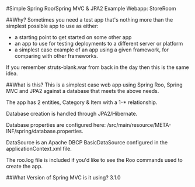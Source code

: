 #Simple Spring Roo/Spring MVC & JPA2 Example Webapp: StoreRoom

##Why?
Sometimes you need a test app that's nothing more than the simplest 
possible app to use as either:

* a starting point to get started on some other app
* an app to use for testing deployments to a different server or platform
* a simplest case example of an app using a given framework, for comparing with 
other frameworks.

If you remember struts-blank.war from back in the day then this is the same idea.

##What is this?
This is a simplest case web app using Spring Roo, Spring MVC and JPA2 against a database 
that meets the above needs.

The app has 2 entities, Category & Item with a 1-* relationship.

Database creation is handled through JPA2/Hibernate.

Database properties are configured here: /src/main/resource/META-INF/spring/database.properties.

DataSource is an Apache DBCP BasicDataSource configured in the applicationContext.xml file.

The roo.log file is included if you'd like to see the Roo commands used to create the app.

##What Version of Spring MVC is it using?
3.1.0
